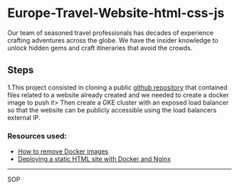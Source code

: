 # Europe-Travel-Website-html-css-js
Our team of seasoned travel professionals has decades of experience crafting adventures across the globe. We have the insider knowledge to unlock hidden gems and craft itineraries that avoid the crowds.

## Steps
1.This project consisted in cloning a public [github 
repository](https://github.com/GNiruthian/Europe-Travel-Website-html-css-js) 
that contained files related to a website already created and we needed to 
create a docker image to push it>
Then create a GKE cluster with an exposed load balancer so that the 
website can be publicly accessible using the load balancers external IP.

### Resources used:

- [How to remove Docker 
images](https://www.freecodecamp.org/news/how-to-remove-images-in-docker/#:~:text=By%20running%20simple%20command%20docker,all%20the%20images%20and%20check.)
- [Deploying a static HTML site with Docker and Nginx](https://medium.com/@zul.m/deploying-a-static-html-site-with-docker-and-nginx-6f5bcdcbc650)


***********************************
SOP



